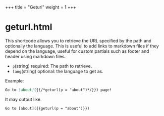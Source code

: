 +++
title = "Geturl"
weight = 1
+++
# geturl.html
This shortcode allows you to retrieve the URL specified by the path and optionally the language. This is useful to add links to markdown files if they depend on the language, useful for custom partials such as footer and header using markdown files.
* `p`(string) required: The path to retrieve.
* `lang`(string) optional: the language to get as.

Example:
```markdown
Go to [about]({{/*geturl(p = "about")*/}}) page!
```
It may output like:
```text
Go to [about]({{geturl(p = "about")}})
```